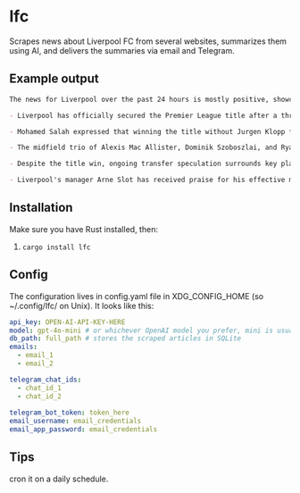 # lfc

Scrapes news about Liverpool FC from several websites, summarizes them using AI, and delivers the summaries via email and Telegram.

## Example output

```md
The news for Liverpool over the past 24 hours is mostly positive, showcasing the club's triumphant title win and the impactful performances of key players, despite some lingering concerns over player futures.

- Liverpool has officially secured the Premier League title after a thrilling 5-1 comeback victory against Tottenham Hotspur, marking their 20th league title and the first celebrated in front of fans at Anfield since 1990. 🎉🏆

- Mohamed Salah expressed that winning the title without Jurgen Klopp feels "way better," highlighting the special nature of this season's triumph and his impressive contributions to the team's success. 💪⚽️

- The midfield trio of Alexis Mac Allister, Dominik Szoboszlai, and Ryan Gravenberch have been pivotal, showing remarkable stability and performance throughout the season, contributing significantly to Liverpool's title charge. 🛠️

- Despite the title win, ongoing transfer speculation surrounds key players like Darwin Nunez, who is reportedly considering a move away from the club, raising questions about potential squad changes for next season. 🔄

- Liverpool's manager Arne Slot has received praise for his effective management style, enabling the team to thrive in the absence of previous stars, and is now focused on reinforcing the squad for the upcoming transfer window. 🌟
```
## Installation

Make sure you have Rust installed, then: 

1. `cargo install lfc`

## Config

The configuration lives in config.yaml file in XDG_CONFIG_HOME (so ~/.config/lfc/ on Unix). It looks like this:

```yaml
api_key: OPEN-AI-API-KEY-HERE
model: gpt-4o-mini # or whichever OpenAI model you prefer, mini is usually sufficient
db_path: full_path # stores the scraped articles in SQLite
emails:
  - email_1
  - email_2

telegram_chat_ids:
  - chat_id_1
  - chat_id_2
  
telegram_bot_token: token_here
email_username: email_credentials
email_app_password: email_credentials
```

## Tips

cron it on a daily schedule.
